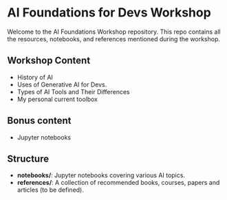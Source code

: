 # AI Foundations for Devs Workshop

Welcome to the AI Foundations Workshop repository. This repo contains all the resources, notebooks, and references mentioned during the workshop.

## Workshop Content

- History of AI
- Uses of Generative AI for Devs.
- Types of AI Tools and Their Differences
- My personal current toolbox


## Bonus content
- Jupyter notebooks

## Structure
- **notebooks/**: Jupyter notebooks covering various AI topics.
- **references/**: A collection of recommended books, courses, papers and articles (to be defined).
